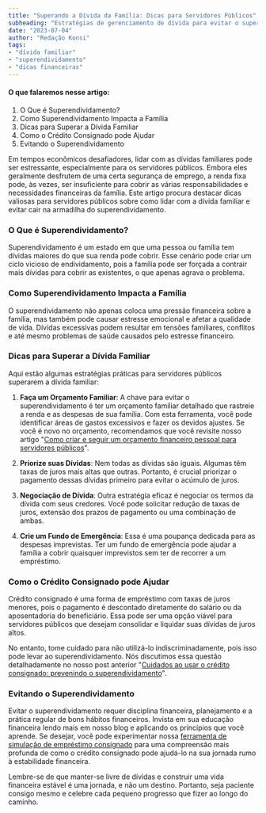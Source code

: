 ```yaml
---
title: "Superando a Dívida da Família: Dicas para Servidores Públicos"
subheading: "Estratégias de gerenciamento de dívida para evitar o superendividamento e conquistar a estabilidade financeira"
date: "2023-07-04"
author: "Redação Konsi"
tags:
- "dívida familiar"
- "superendividamento"
- "dicas financeiras"
---
```


#### O que falaremos nesse artigo:

1. O Que é Superendividamento?
2. Como Superendividamento Impacta a Família
3. Dicas para Superar a Dívida Familiar
4. Como o Crédito Consignado pode Ajudar
5. Evitando o Superendividamento

Em tempos econômicos desafiadores, lidar com as dívidas familiares pode ser estressante, especialmente para os servidores públicos. Embora eles geralmente desfrutem de uma certa segurança de emprego, a renda fixa pode, às vezes, ser insuficiente para cobrir as várias responsabilidades e necessidades financeiras da família. Este artigo procura destacar dicas valiosas para servidores públicos sobre como lidar com a dívida familiar e evitar cair na armadilha do superendividamento.

### O Que é Superendividamento?

Superendividamento é um estado em que uma pessoa ou família tem dívidas maiores do que sua renda pode cobrir. Esse cenário pode criar um ciclo vicioso de endividamento, pois a família pode ser forçada a contrair mais dívidas para cobrir as existentes, o que apenas agrava o problema.

### Como Superendividamento Impacta a Família

O superendividamento não apenas coloca uma pressão financeira sobre a família, mas também pode causar estresse emocional e afetar a qualidade de vida. Dívidas excessivas podem resultar em tensões familiares, conflitos e até mesmo problemas de saúde causados pelo estresse financeiro.

### Dicas para Superar a Dívida Familiar

Aqui estão algumas estratégias práticas para servidores públicos superarem a dívida familiar:

1. **Faça um Orçamento Familiar**: A chave para evitar o superendividamento é ter um orçamento familiar detalhado que rastreie a renda e as despesas de sua família. Com esta ferramenta, você pode identificar áreas de gastos excessivos e fazer os devidos ajustes. Se você é novo no orçamento, recomendamos que você revisite nosso artigo "[Como criar e seguir um orçamento financeiro pessoal para servidores públicos](https://konsi.com.br/postagens/como-criar-e-seguir-um-oramento-financeiro-pessoal-para-servidores-pblicos)".

2. **Priorize suas Dívidas**: Nem todas as dívidas são iguais. Algumas têm taxas de juros mais altas que outras. Portanto, é crucial priorizar o pagamento dessas dívidas primeiro para evitar o acúmulo de juros.

3. **Negociação de Dívida**: Outra estratégia eficaz é negociar os termos da dívida com seus credores. Você pode solicitar redução de taxas de juros, extensão dos prazos de pagamento ou uma combinação de ambas.

4. **Crie um Fundo de Emergência**: Essa é uma poupança dedicada para as despesas imprevistas. Ter um fundo de emergência pode ajudar a família a cobrir quaisquer imprevistos sem ter de recorrer a um empréstimo. 

### Como o Crédito Consignado pode Ajudar

Crédito consignado é uma forma de empréstimo com taxas de juros menores, pois o pagamento é descontado diretamente do salário ou da aposentadoria do beneficiário. Essa pode ser uma opção viável para servidores públicos que desejam consolidar e liquidar suas dívidas de juros altos. 

No entanto, tome cuidado para não utilizá-lo indiscriminadamente, pois isso pode levar ao superendividamento. Nós discutimos essa questão detalhadamente no nosso post anterior "[Cuidados ao usar o crédito consignado: prevenindo o superendividamento](https://konsi.com.br/postagens/cuidados-ao-usar-o-crdito-consignado-prevenindo-o-superendividamento)".

### Evitando o Superendividamento

Evitar o superendividamento requer disciplina financeira, planejamento e a prática regular de bons hábitos financeiros. Invista em sua educação financeira lendo mais em nosso blog e aplicando os princípios que você aprende. Se desejar, você pode experimentar nossa [ferramenta de simulação de empréstimo consignado](https://konsi.com.br/simulacao-emprestimo-consignado) para uma compreensão mais profunda de como o crédito consignado pode ajudá-lo na sua jornada rumo à estabilidade financeira. 

Lembre-se de que manter-se livre de dívidas e construir uma vida financeira estável é uma jornada, e não um destino. Portanto, seja paciente consigo mesmo e celebre cada pequeno progresso que fizer ao longo do caminho.